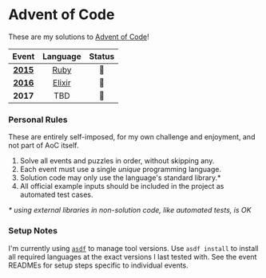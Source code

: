 # Advent of Code

These are my solutions to [Advent of Code](https://adventofcode.com/about)!

Event            | Language | Status
:--------------: | :------: | :----:
[**2015**](2015) | [Ruby]   | 🏁
[**2016**](2016) | [Elixir] | 🏁
 **2017**        |  TBD     | 💭

[Ruby]: https://www.ruby-lang.org/
[Elixir]: https://elixir-lang.org/

### Personal Rules

These are entirely self-imposed, for my own challenge and enjoyment, and not
part of AoC itself.

1. Solve all events and puzzles in order, without skipping any.
2. Each event must use a single _unique_ programming language.
3. Solution code may only use the language's standard library.*
4. All official example inputs should be included in the project as automated
   test cases.

_\* using external libraries in non-solution code, like automated tests, is OK_

### Setup Notes

I'm currently using [`asdf`](https://github.com/asdf-vm/asdf) to manage tool
versions. Use `asdf install` to install all required languages at the exact
versions I last tested with. See the event READMEs for setup steps specific to
individual events.
